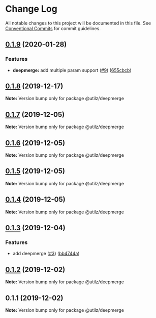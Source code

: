 # Change Log

All notable changes to this project will be documented in this file.
See [Conventional Commits](https://conventionalcommits.org) for commit guidelines.

## [0.1.9](https://github.com/devdigital/utilz/compare/@utilz/deepmerge@0.1.8...@utilz/deepmerge@0.1.9) (2020-01-28)


### Features

* **deepmerge:** add multiple param support ([#9](https://github.com/devdigital/utilz/issues/9)) ([655cbcb](https://github.com/devdigital/utilz/commit/655cbcbfd9556c371b4744c2301d022b45ba4f59))





## [0.1.8](https://github.com/devdigital/utilz/compare/@utilz/deepmerge@0.1.7...@utilz/deepmerge@0.1.8) (2019-12-17)

**Note:** Version bump only for package @utilz/deepmerge





## [0.1.7](https://github.com/devdigital/utilz/compare/@utilz/deepmerge@0.1.6...@utilz/deepmerge@0.1.7) (2019-12-05)

**Note:** Version bump only for package @utilz/deepmerge





## [0.1.6](https://github.com/devdigital/utilz/compare/@utilz/deepmerge@0.1.5...@utilz/deepmerge@0.1.6) (2019-12-05)

**Note:** Version bump only for package @utilz/deepmerge





## [0.1.5](https://github.com/devdigital/utilz/compare/@utilz/deepmerge@0.1.4...@utilz/deepmerge@0.1.5) (2019-12-05)

**Note:** Version bump only for package @utilz/deepmerge





## [0.1.4](https://github.com/devdigital/utilz/compare/@utilz/deepmerge@0.1.3...@utilz/deepmerge@0.1.4) (2019-12-05)

**Note:** Version bump only for package @utilz/deepmerge





## [0.1.3](https://github.com/devdigital/utilz/compare/@utilz/deepmerge@0.1.2...@utilz/deepmerge@0.1.3) (2019-12-04)


### Features

* add deepmerge ([#3](https://github.com/devdigital/utilz/issues/3)) ([bb4744a](https://github.com/devdigital/utilz/commit/bb4744ac658a3ce60146dbce3b77c429f84e0312))





## [0.1.2](https://github.com/devdigital/utilz/compare/@utilz/deepmerge@0.1.1...@utilz/deepmerge@0.1.2) (2019-12-02)

**Note:** Version bump only for package @utilz/deepmerge





## 0.1.1 (2019-12-02)

**Note:** Version bump only for package @utilz/deepmerge

